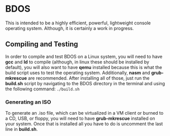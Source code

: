 # BDOS
This is intended to be a highly efficient, powerful, lightweight console operating system. Although, it is certainly a work in progress.

## Compiling and Testing
In order to compile and test BDOS on a Linux system, you will need to have **gcc** and **ld** to compile (although, in linux these should be installed by default), you will also want to have **qemu** installed because this is what the build script uses to test the operating system. Additionally, **nasm** and **grub-mkrescue** are recommended.
After installing all of those, just run the **build.sh** script by navigating to the BDOS directory in the terminal and using the following command: `./build.sh` 

### Generating an ISO
To generate an .iso file, which can be virtualized in a VM client or burned to a CD, USB, or floppy, you will need to have **grub-mkrescue** installed on your system. Once that is installed all you have to do is uncomment the last line in **build.sh**.
